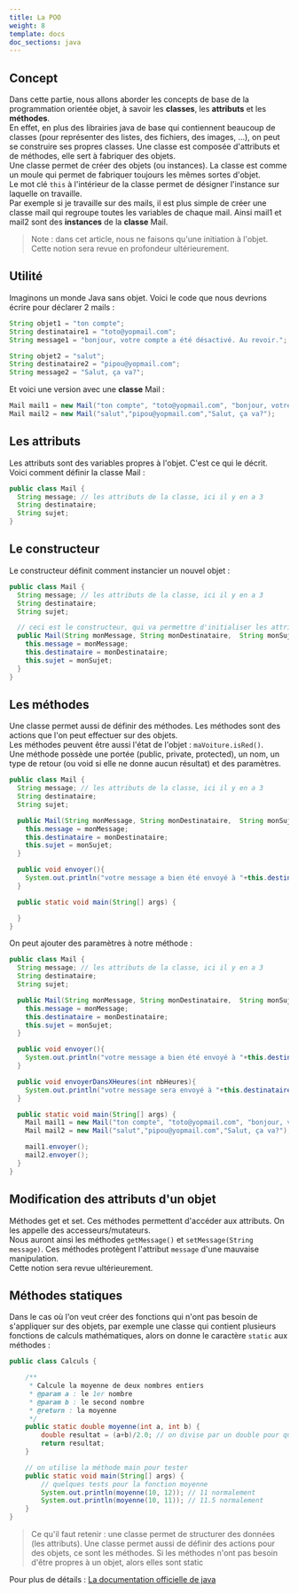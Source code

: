 ```yaml
---
title: La POO
weight: 8
template: docs
doc_sections: java
---
```


## Concept

Dans cette partie, nous allons aborder les concepts de base de la programmation orientée objet, à savoir les **classes**, les **attributs** et les **méthodes**.  
En effet, en plus des librairies java de base qui contiennent beaucoup de classes (pour représenter des listes, des fichiers, des images, ...), on peut se construire ses propres classes.
Une classe est composée d'attributs et de méthodes, elle sert à fabriquer des objets.  
Une classe permet de créer des objets (ou instances).
La classe est comme un moule qui permet de fabriquer toujours les mêmes sortes d'objet.  
Le mot clé `this` à l'intérieur de la classe permet de désigner l'instance sur laquelle on travaille.  
Par exemple si je travaille sur des mails, il est plus simple de créer une classe mail qui regroupe toutes les variables de chaque mail.
Ainsi mail1 et mail2 sont des **instances** de la **classe** Mail.  

> Note : dans cet article, nous ne faisons qu'une initiation à l'objet. Cette notion sera revue en profondeur ultérieurement.

## Utilité

Imaginons un monde Java sans objet. Voici le code que nous devrions écrire pour déclarer 2 mails :

```java
String objet1 = "ton compte";
String destinataire1 = "toto@yopmail.com";
String message1 = "bonjour, votre compte a été désactivé. Au revoir.";

String objet2 = "salut";
String destinataire2 = "pipou@yopmail.com";
String message2 = "Salut, ça va?";
```

Et voici une version avec une **classe** Mail :

```java
Mail mail1 = new Mail("ton compte", "toto@yopmail.com", "bonjour, votre compte a été désactivé. Au revoir.");
Mail mail2 = new Mail("salut","pipou@yopmail.com","Salut, ça va?");
```

## Les attributs

Les attributs sont des variables propres à l'objet. C'est ce qui le décrit.  
Voici comment définir la classe Mail :

```java
public class Mail {
  String message; // les attributs de la classe, ici il y en a 3
  String destinataire;
  String sujet;
}
```

## Le constructeur

Le constructeur définit comment instancier un nouvel objet :

```java
public class Mail {
  String message; // les attributs de la classe, ici il y en a 3
  String destinataire;
  String sujet;

  // ceci est le constructeur, qui va permettre d'initialiser les attributs
  public Mail(String monMessage, String monDestinataire,  String monSujet) {
    this.message = monMessage;
    this.destinataire = monDestinataire;
    this.sujet = monSujet;
  }
}
```

## Les méthodes

Une classe permet aussi de définir des méthodes.
Les méthodes sont des actions que l'on peut effectuer sur des objets.  
Les méthodes peuvent être aussi l'état de l'objet : `maVoiture.isRed()`.  
Une méthode possède une portée (public, private, protected), un nom, un type de retour (ou void si elle ne donne aucun résultat) et des paramètres.

```java
public class Mail {
  String message; // les attributs de la classe, ici il y en a 3
  String destinataire;
  String sujet;

  public Mail(String monMessage, String monDestinataire,  String monSujet) { // ceci est le constructeur, qui va permettre d'initialiser les attributs
    this.message = monMessage;
    this.destinataire = monDestinataire;
    this.sujet = monSujet;
  }

  public void envoyer(){
    System.out.println("votre message a bien été envoyé à "+this.destinataire);
  }

  public static void main(String[] args) {

  }
}
```

On peut ajouter des paramètres à notre méthode :

```java
public class Mail {
  String message; // les attributs de la classe, ici il y en a 3
  String destinataire;
  String sujet;

  public Mail(String monMessage, String monDestinataire,  String monSujet) { // ceci est le constructeur, qui va permettre d'initialiser les attributs
    this.message = monMessage;
    this.destinataire = monDestinataire;
    this.sujet = monSujet;
  }

  public void envoyer(){
    System.out.println("votre message a bien été envoyé à "+this.destinataire);
  }

  public void envoyerDansXHeures(int nbHeures){
    System.out.println("votre message sera envoyé à "+this.destinataire+" dans "+nbHeures+" heures.");
  }

  public static void main(String[] args) {
    Mail mail1 = new Mail("ton compte", "toto@yopmail.com", "bonjour, votre compte a été désactivé. Au revoir.");
    Mail mail2 = new Mail("salut","pipou@yopmail.com","Salut, ça va?");

    mail1.envoyer();
    mail2.envoyer();
  }
}
```

## Modification des attributs d'un objet

Méthodes get et set. Ces méthodes permettent d'accéder aux attributs. On les appelle des accesseurs/mutateurs.  
Nous auront ainsi les méthodes `getMessage()` et `setMessage(String message)`.
Ces méthodes protègent l'attribut `message` d'une mauvaise manipulation.  
Cette notion sera revue ultérieurement.

## Méthodes statiques

Dans le cas où l'on veut créer des fonctions qui n'ont pas besoin de s'appliquer sur des objets, par exemple une classe qui contient plusieurs fonctions de calculs mathématiques, alors on donne le caractère `static` aux méthodes :

```java
public class Calculs {

    /**
     * Calcule la moyenne de deux nombres entiers
     * @param a : le 1er nombre
     * @param b : le second nombre
     * @return : la moyenne
     */
    public static double moyenne(int a, int b) {
        double resultat = (a+b)/2.0; // on divise par un double pour que le résultat soit décimal
        return resultat;
    }

    // on utilise la méthode main pour tester
    public static void main(String[] args) {
        // quelques tests pour la fonction moyenne
        System.out.println(moyenne(10, 12)); // 11 normalement
        System.out.println(moyenne(10, 11)); // 11.5 normalement
    }
}
```

> Ce qu'il faut retenir : une classe permet de structurer des données (les attributs). Une classe permet aussi de définir des actions pour des objets, ce sont les méthodes.
> Si les méthodes n'ont pas besoin d'être propres à un objet, alors elles sont static

Pour plus de détails : [La documentation officielle de java](https://docs.oracle.com/javase/tutorial/java/concepts/index.html)
